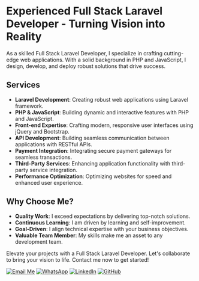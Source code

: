 # Experienced Full Stack Laravel Developer - Turning Vision into Reality

As a skilled Full Stack Laravel Developer, I specialize in crafting cutting-edge web applications. With a solid background in PHP and JavaScript, I design, develop, and deploy robust solutions that drive success.

## Services

- **Laravel Development**: Creating robust web applications using Laravel framework.
- **PHP & JavaScript**: Building dynamic and interactive features with PHP and JavaScript.
- **Front-end Expertise**: Crafting modern, responsive user interfaces using jQuery and Bootstrap.
- **API Development**: Building seamless communication between applications with RESTful APIs.
- **Payment Integration**: Integrating secure payment gateways for seamless transactions.
- **Third-Party Services**: Enhancing application functionality with third-party service integration.
- **Performance Optimization**: Optimizing websites for speed and enhanced user experience.

## Why Choose Me?

- **Quality Work**: I exceed expectations by delivering top-notch solutions.
- **Continuous Learning**: I am driven by learning and self-improvement.
- **Goal-Driven**: I align technical expertise with your business objectives.
- **Valuable Team Member**: My skills make me an asset to any development team.

Elevate your projects with a Full Stack Laravel Developer. Let's collaborate to bring your vision to life. Contact me now to get started!

[![Email Me](https://img.shields.io/badge/Email-Me-D14836?logo=gmail)](mailto:hafiz9oman.dev@gmail.com)     [![WhatsApp](https://img.shields.io/badge/WhatsApp-Chat-brightgreen)](https://wa.me/923184195196)     [![LinkedIn](https://img.shields.io/badge/LinkedIn-Connect-blue)](https://linkedin.com/in/hafiz-nouman)     [![GitHub](https://img.shields.io/badge/GitHub-Follow-yellow)](https://github.com/hafiz9ouman)
